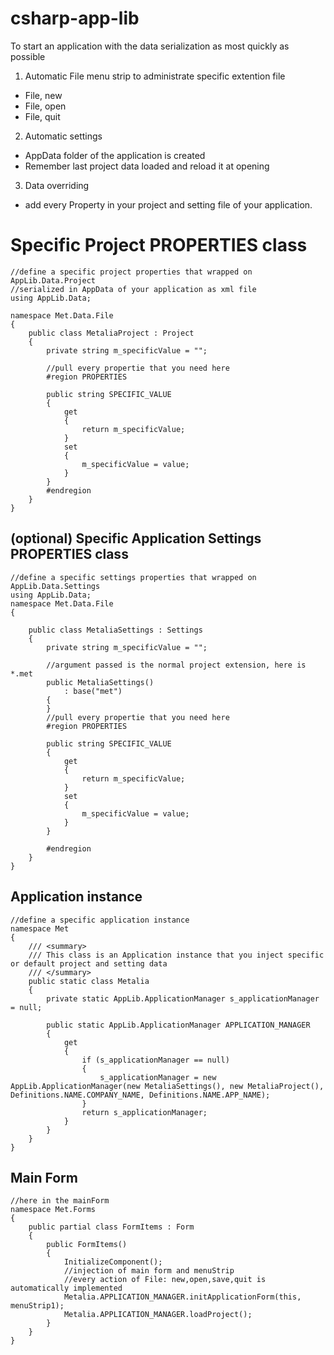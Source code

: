# csharp-app-lib

To start an application with the data serialization as most quickly as possible

1. Automatic File menu strip to administrate specific extention file
  * File, new
  * File, open
  * File, quit
2. Automatic settings
  * AppData folder of the application is created
  * Remember last project data loaded and reload it at opening
3.  Data overriding
  * add every Property in your project and setting file of your application.



# Specific Project PROPERTIES class
	//define a specific project properties that wrapped on AppLib.Data.Project
	//serialized in AppData of your application as xml file
    using AppLib.Data;
    
    namespace Met.Data.File
    {
        public class MetaliaProject : Project
        {
            private string m_specificValue = "";
            
            //pull every propertie that you need here
            #region PROPERTIES
    
            public string SPECIFIC_VALUE
            {
                get
                {
                    return m_specificValue;
                }
                set
                {
                    m_specificValue = value;
                }
            }
            #endregion
        }
    }
## (optional) Specific Application Settings PROPERTIES class
	//define a specific settings properties that wrapped on AppLib.Data.Settings
    using AppLib.Data; 
    namespace Met.Data.File
    {

        public class MetaliaSettings : Settings
        {
            private string m_specificValue = "";
            
            //argument passed is the normal project extension, here is *.met
            public MetaliaSettings()
                : base("met")
            {
            }
            //pull every propertie that you need here
            #region PROPERTIES
    
            public string SPECIFIC_VALUE
            {
                get
                {
                    return m_specificValue;
                }
                set
                {
                    m_specificValue = value;
                }
            }
    
            #endregion
        }
    }
## Application instance
    //define a specific application instance
    namespace Met
    {
        /// <summary>
        /// This class is an Application instance that you inject specific or default project and setting data
        /// </summary>
        public static class Metalia
        {
            private static AppLib.ApplicationManager s_applicationManager = null;
            
            public static AppLib.ApplicationManager APPLICATION_MANAGER
            {
                get
                {
                    if (s_applicationManager == null)
                    {
                        s_applicationManager = new AppLib.ApplicationManager(new MetaliaSettings(), new MetaliaProject(), Definitions.NAME.COMPANY_NAME, Definitions.NAME.APP_NAME);
                    }
                    return s_applicationManager;
                }
            }
        }
    }
## Main Form    
    //here in the mainForm
    namespace Met.Forms
    {
        public partial class FormItems : Form
        {
            public FormItems()
            {
                InitializeComponent();
                //injection of main form and menuStrip
                //every action of File: new,open,save,quit is automatically implemented
                Metalia.APPLICATION_MANAGER.initApplicationForm(this, menuStrip1);
                Metalia.APPLICATION_MANAGER.loadProject();
            }
        }
    }
